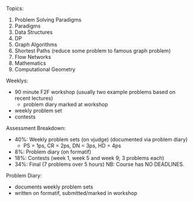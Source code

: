 Topics:
  1.  Problem Solving Paradigms
  2.  Paradigms
  3.  Data Structures
  4.  DP
  5.  Graph Algorithms
  7.  Shortest Paths (reduce some problem to famous graph problem)
  8.  Flow Networks
  9.  Mathematics
  10. Computational Geometry

Weeklys:
  - 90 minute F2F workshop (usually two example problems based on recent lectures)
    - problem diary marked at workshop
  - weekly problem set
  - contests

Assessment Breakdown:
  - 40%:  Weekly problem sets (on vjudge) (documented via problem diary)
    - PS = 1ps, CR = 2ps, DN = 3ps, HD = 4ps
  - 8%:   Problem diary (on formatif)
  - 18%:  Contests (week 1, week 5 and week 9; 3 problems each)
  - 34%:  Final (7 problems over 5 hours)
  NB:     Course has NO DEADLINES.

Problem Diary:
  - documents weekly problem sets
  - written on formatif, submitted/marked in workshop
